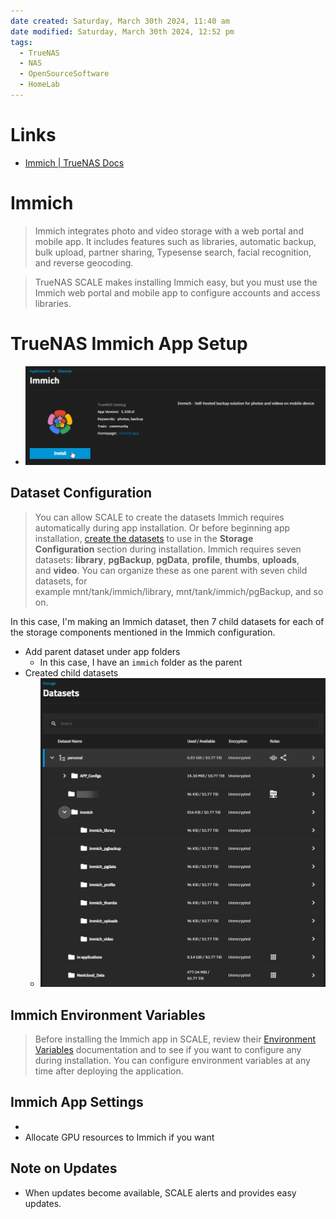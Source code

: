 ```yaml
---
date created: Saturday, March 30th 2024, 11:40 am
date modified: Saturday, March 30th 2024, 12:52 pm
tags:
  - TrueNAS
  - NAS
  - OpenSourceSoftware
  - HomeLab
---
```


# Links
- [Immich | TrueNAS Docs](https://www.truenas.com/docs/scale/scaletutorials/apps/communityapps/immich/)
# Immich

> Immich integrates photo and video storage with a web portal and mobile app. It includes features such as libraries, automatic backup, bulk upload, partner sharing, Typesense search, facial recognition, and reverse geocoding.

>TrueNAS SCALE makes installing Immich easy, but you must use the Immich web portal and mobile app to configure accounts and access libraries.
# TrueNAS Immich App Setup
- ![](_attachments/TrueNAS%20Immich%20Setup/IMG-20240330124433935.png)
## Dataset Configuration
> You can allow SCALE to create the datasets Immich requires automatically during app installation. Or before beginning app installation, [create the datasets](https://www.truenas.com/docs/scale/scaletutorials/datasets/datasetsscale/) to use in the **Storage Configuration** section during installation. Immich requires seven datasets: **library**, **pgBackup**, **pgData**, **profile**, **thumbs**, **uploads**, and **video**. You can organize these as one parent with seven child datasets, for example mnt/tank/immich/library, mnt/tank/immich/pgBackup, and so on.

In this case, I'm making an Immich dataset, then 7 child datasets for each of the storage components mentioned in the Immich configuration.

- Add parent dataset under app folders
	- In this case, I have an `immich` folder as the parent
- Created child datasets
	- ![](_attachments/TrueNAS%20Immich%20Setup/IMG-20240330133940758.png)
## Immich Environment Variables
> Before installing the Immich app in SCALE, review their [Environment Variables](https://documentation.immich.app/docs/install/environment-variables) documentation and to see if you want to configure any during installation. You can configure environment variables at any time after deploying the application.


## Immich App Settings
- 
- Allocate GPU resources to Immich if you want
## Note on Updates
- When updates become available, SCALE alerts and provides easy updates.
